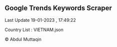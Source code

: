 

## Google Trends Keywords Scraper 
 
Last Update 19-01-2023 , 17:49:22

Country List :
VIETNAM.json



© Abdul Muttaqin 
